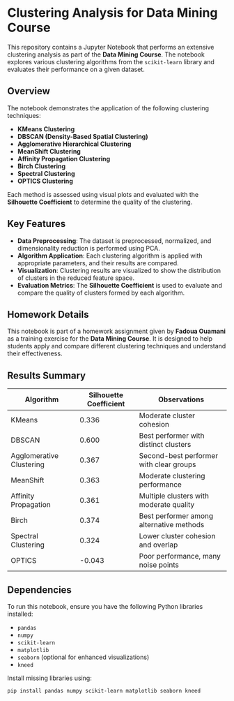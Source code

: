 # Clustering Analysis for Data Mining Course

This repository contains a Jupyter Notebook that performs an extensive clustering analysis as part of the **Data Mining Course**. The notebook explores various clustering algorithms from the `scikit-learn` library and evaluates their performance on a given dataset.

## Overview

The notebook demonstrates the application of the following clustering techniques:
- **KMeans Clustering**
- **DBSCAN (Density-Based Spatial Clustering)**
- **Agglomerative Hierarchical Clustering**
- **MeanShift Clustering**
- **Affinity Propagation Clustering**
- **Birch Clustering**
- **Spectral Clustering**
- **OPTICS Clustering**

Each method is assessed using visual plots and evaluated with the **Silhouette Coefficient** to determine the quality of the clustering.

## Key Features

- **Data Preprocessing**: The dataset is preprocessed, normalized, and dimensionality reduction is performed using PCA.
- **Algorithm Application**: Each clustering algorithm is applied with appropriate parameters, and their results are compared.
- **Visualization**: Clustering results are visualized to show the distribution of clusters in the reduced feature space.
- **Evaluation Metrics**: The **Silhouette Coefficient** is used to evaluate and compare the quality of clusters formed by each algorithm.

## Homework Details

This notebook is part of a homework assignment given by **Fadoua Ouamani** as a training exercise for the **Data Mining Course**. It is designed to help students apply and compare different clustering techniques and understand their effectiveness.

## Results Summary

| Algorithm                | Silhouette Coefficient | Observations |
|--------------------------|------------------------|--------------|
| KMeans                   | 0.336                  | Moderate cluster cohesion |
| DBSCAN                   | 0.600                  | Best performer with distinct clusters |
| Agglomerative Clustering | 0.367                  | Second-best performer with clear groups |
| MeanShift                | 0.363                  | Moderate clustering performance |
| Affinity Propagation     | 0.361                  | Multiple clusters with moderate quality |
| Birch                    | 0.374                  | Best performer among alternative methods |
| Spectral Clustering      | 0.324                  | Lower cluster cohesion and overlap |
| OPTICS                   | -0.043                 | Poor performance, many noise points |

## Dependencies

To run this notebook, ensure you have the following Python libraries installed:
- `pandas`
- `numpy`
- `scikit-learn`
- `matplotlib`
- `seaborn` (optional for enhanced visualizations)
- `kneed`

Install missing libraries using:
```bash
pip install pandas numpy scikit-learn matplotlib seaborn kneed

